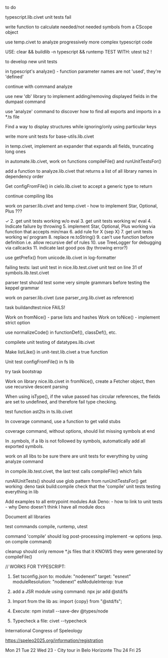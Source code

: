 to do

typescript.lib.civet unit tests fail

write function to calculate needed/not needed symbols
from a CScope object

use temp.civet to analyze progressively more complex
typescript code

USE:
	clear && buildlib -n typescript && runtemp
TEST WITH:
	utest ts2 !

to develop new unit tests

in typescript's analyze()
	- function parameter names are not 'used', they're 'defined'

continue with command analyze

use new 'db' library to implement adding/removing displayed
fields in the dumpast command


use 'analyze' command to discover how to find all
exports and imports in a *.ts file

Find a way to display structures while ignoring/only using
particular keys

write more unit tests for base-utils.lib.civet

in temp.civet, implement an expander that
expands all fields, truncating long ones

in automate.lib.civet, work on functions
compileFile() and runUnitTestsFor()

add a function to analyze.lib.civet that
returns a list of all library names
in dependency order

Get configFromFile() in cielo.lib.civet to
accept a generic type to return

continue compiling libs

work on parser.lib.civet and temp.civet
	- how to implement Star, Optional, Plus ???


✓ 2. get unit tests working w/o eval
3. get unit tests working w/ eval
4. Indicate failure by throwing
5. implement Star, Optional, Plus working via
	function that accepts min/max
6. add rule for X {sep X}
7. get unit tests working w/ program
8. replace re.toString()
9. can't use function before definition
	i.e. allow recursive def of rules
10. use TreeLogger for debugging via callcacks
11. indicate last good pos (by throwing error?)


use getPrefix() from unicode.lib.civet in log-formatter

failing tests:
	last unit test in nice.lib.test.civet
	unit test on line 31 of symbols.lib.test.civet

parser test should test some very simple grammars
before testing the keppel grammar

work on parser.lib.civet (use parser_org.lib.civet as reference)

task buildandtest:nice FAILS!

Work on fromNice() - parse lists and hashes
Work on toNice() - implement strict option

use normalizeCode() in functionDef(), classDef(), etc.

compilete unit testing of datatypes.lib.civet

Make listLike() in unit-test.lib.civet a true function

Unit test configFromFile() in fs lib

try task bootstrap

Work on library nice.lib.civet
	in fromNice(), create a Fetcher object, then use
	recursive descent parsing

When using isType(), if the value passed has circular references,
the fields are set to undefined, and therefore fail type checking.

test function ast2ts in ts.lib.civet

In coverage command, use a function to get valid stubs

coverage command, without options, should list missing symbols at end

In .symbols, if a lib is not followed by symbols,
automatically add all exported symbols.

work on all libs to be sure there are unit tests for everything
by using analyze command

in compile.lib.test.civet, the last test calls compileFile()
which fails

runAllUnitTests() should use glob pattern from runUnitTestsFor()
get working: deno task build:compile
check that the 'compile' unit tests testing everything in lib

Add examples to all entrypoint modules
Ask Deno:
	- how to link to unit tests
	- why Deno doesn't think I have all module docs

Document all libraries

test commands compile, runtemp, utest

command 'compile' should log post-processing
implement -w options (esp. on compile command)

cleanup should only remove *.js files that it KNOWS they were
generated by compileFile()

// WORKS FOR TYPESCRIPT:
1. Set tsconfig.json to:
	module: "nodenext"
	target: "esnext"
	moduleResolution: "nodenext"
	esModuleInterop: true

2. add a JSR module using command:
	npx jsr add @std/fs

3. Import from the lib as:
	import {copy} from "@std/fs";

4. Execute:
	npm install --save-dev @types/node

5. Typecheck a file:
	civet --typecheck <path>




International Congress of Speleology

https://speleo2025.org/information/registration

Mon 21
Tue 22
Wed 23 - City tour in Belo Horizonte
Thu 24
Fri 25
